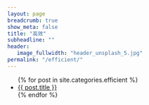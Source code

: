 ```yaml
---
layout: page
breadcrumb: true
show_meta: false
title: "高效"
subheadline: ""
header:
   image_fullwidth: "header_unsplash_5.jpg"
permalink: "/efficient/"
---
```

<ul>
    {% for post in site.categories.efficient %}
    <li><a href="{{ site.url }}{{ site.baseurl }}{{ post.url }}">{{ post.title }}</a></li>
    {% endfor %}
</ul>